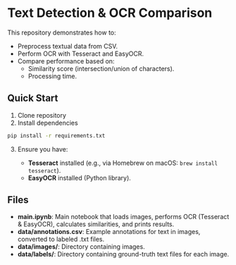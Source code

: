 # Text Detection & OCR Comparison

This repository demonstrates how to:

- Preprocess textual data from CSV.
- Perform OCR with Tesseract and EasyOCR.
- Compare performance based on:
  - Similarity score (intersection/union of characters).
  - Processing time.

## Quick Start

1. Clone repository
2. Install dependencies

```bash
pip install -r requirements.txt
```

3. Ensure you have:

   - **Tesseract** installed (e.g., via Homebrew on macOS: `brew install tesseract`).
   - **EasyOCR** installed (Python library).

## Files

- **main.ipynb**: Main notebook that loads images, performs OCR (Tesseract & EasyOCR), calculates similarities, and prints results.
- **data/annotations.csv**: Example annotations for text in images, converted to labeled .txt files.
- **data/images/**: Directory containing images.
- **data/labels/**: Directory containing ground-truth text files for each image.
